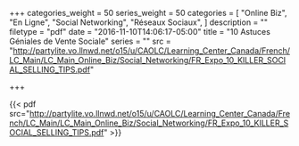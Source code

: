 +++
categories_weight = 50
series_weight = 50
categories = [
  "Online Biz",
  "En Ligne",
  "Social Networking",
  "Réseaux Sociaux",
]
description = ""
filetype = "pdf"
date = "2016-11-10T14:06:17-05:00"
title = "10 Astuces Géniales de Vente Sociale"
series = ""
src = "http://partylite.vo.llnwd.net/o15/u/CAOLC/Learning_Center_Canada/French/LC_Main/LC_Main_Online_Biz/Social_Networking/FR_Expo_10_KILLER_SOCIAL_SELLING_TIPS.pdf"

+++

{{< pdf src="http://partylite.vo.llnwd.net/o15/u/CAOLC/Learning_Center_Canada/French/LC_Main/LC_Main_Online_Biz/Social_Networking/FR_Expo_10_KILLER_SOCIAL_SELLING_TIPS.pdf" >}}
